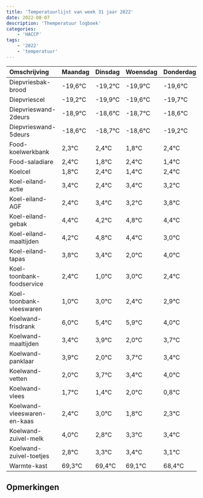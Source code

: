 ```yaml
---
title: 'Temperatuurlijst van week 31 jaar 2022'
date: 2022-08-07
description: 'Themperatuur logboek'
categories:
    - 'HACCP'
tags:
    - '2022'
    - 'temperatuur'
---
```

|Omschrijving|Maandag|Dinsdag|Woensdag|Donderdag|Vrijdag|Zaterdag|Zondag|
|:---|:---|:---|:---|:---|:---|:---|:---|
|Diepvriesbak-brood|-19,6°C|-19,2°C|-19,9°C|-19,6°C|-19,7°C|-19,6°C|-20,2°C|
|Diepvriescel|-19,2°C|-19,9°C|-19,6°C|-19,7°C|-19,6°C|-20,2°C|-19,6°C|
|Diepvrieswand-2deurs|-18,9°C|-18,6°C|-18,7°C|-18,6°C|-19,2°C|-18,6°C|-19,6°C|
|Diepvrieswand-5deurs|-18,6°C|-18,7°C|-18,6°C|-19,2°C|-18,6°C|-19,6°C|-18,6°C|
|Food-koelwerkbank|2,3°C|2,4°C|1,8°C|2,4°C|1,4°C|2,4°C|2,2°C|
|Food-saladiare|2,4°C|1,8°C|2,4°C|1,4°C|2,4°C|2,2°C|2,8°C|
|Koelcel|1,8°C|2,4°C|1,4°C|2,4°C|2,2°C|2,8°C|2,4°C|
|Koel-eiland-actie|3,4°C|2,4°C|3,4°C|3,2°C|3,8°C|3,4°C|2,0°C|
|Koel-eiland-AGF|2,4°C|3,4°C|3,2°C|3,8°C|3,4°C|2,0°C|4,0°C|
|Koel-eiland-gebak|4,4°C|4,2°C|4,8°C|4,4°C|3,0°C|5,0°C|4,4°C|
|Koel-eiland-maaltijden|4,2°C|4,8°C|4,4°C|3,0°C|5,0°C|4,4°C|4,9°C|
|Koel-eiland-tapas|3,8°C|3,4°C|2,0°C|4,0°C|3,4°C|3,9°C|2,0°C|
|Koel-toonbank-foodservice|2,4°C|1,0°C|3,0°C|2,4°C|2,9°C|1,0°C|2,7°C|
|Koel-toonbank-vleeswaren|1,0°C|3,0°C|2,4°C|2,9°C|1,0°C|2,7°C|2,4°C|
|Koelwand-frisdrank|6,0°C|5,4°C|5,9°C|4,0°C|5,7°C|5,4°C|6,0°C|
|Koelwand-maaltijden|3,4°C|3,9°C|2,0°C|3,7°C|3,4°C|4,0°C|2,8°C|
|Koelwand-panklaar|3,9°C|2,0°C|3,7°C|3,4°C|4,0°C|2,8°C|3,3°C|
|Koelwand-vetten|2,0°C|3,7°C|3,4°C|4,0°C|2,8°C|3,3°C|3,4°C|
|Koelwand-vlees|1,7°C|1,4°C|2,0°C|0,8°C|1,3°C|1,4°C|1,1°C|
|Koelwand-vleeswaren-en-kaas|2,4°C|3,0°C|1,8°C|2,3°C|2,4°C|2,1°C|1,4°C|
|Koelwand-zuivel-melk|4,0°C|2,8°C|3,3°C|3,4°C|3,1°C|2,4°C|3,4°C|
|Koelwand-zuivel-toetjes|2,8°C|3,3°C|3,4°C|3,1°C|2,4°C|3,4°C|3,4°C|
|Warmte-kast|69,3°C|69,4°C|69,1°C|68,4°C|69,4°C|69,4°C|69,7°C|

## Opmerkingen


